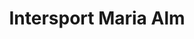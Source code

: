 ---
title: "Intersport Maria Alm"
url: /maria-alm-am-steinernen-meer/intersport-maria-alm-hintermoos/
shop: Sport
---